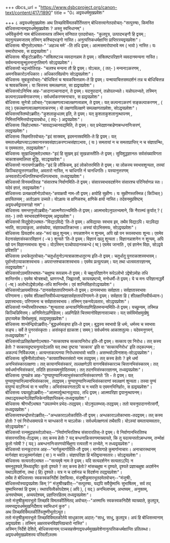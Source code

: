 +++
dbcs_url = "https://www.dsbcproject.org/canon-text/content/417/1890"
title = "0८ अद्वयधर्ममुखप्रवेशः"

+++
८ अद्वयधर्ममुखप्रवेशः
अथ लिच्छविर्विमलकीर्तिस्तान्‌ बोधिसत्त्वानेतदवोचत्‌-"सत्पुरुषाः, किमस्ति बोधिसत्त्वानामद्वयधर्ममुखप्रवेशः ? अस्तु स्वभिधानम्‌"।  
धर्मविकुर्वणो नाम बोधिसत्त्वस्तत्र तस्मिन्‌ संनिपात एतदवोचत्‌- "कुलपुत्र, उत्पादभङ्गौ हि द्वयम्‌ ; यदनुत्पन्नमजातम्‌ तस्मिन्‌ कश्चिद्भङ्गो नास्ति। अनुत्पत्तिकधर्मक्षान्ति प्राप्तिरस्यद्वयप्रवेशः"।  
बोधिसत्त्वः श्रीगुप्तोऽभाषत-" 'अहञ्च ममे' -ति तधि द्वयम्‌। आत्मसमारोपाभावे मम ( भावो ) नास्ति। यः समारोपाभावः, स ह्यद्वयप्रवेशः"।  
बोधिसत्त्वः श्रीकूटोऽब्रवीत्‌-"संक्लिष्टञ्च व्यवदानन्नाम ते द्वयम्‌। संक्लिष्टपरिज्ञाने व्यवदानमन्यना नास्ति। सर्वमन्यनासून्मूलनानुगतिमार्गः सोऽद्वयप्रवेशः"।  
बोधिसत्त्वो भद्रज्योतिराह- "चलश्च मन्यना तौ हि द्वयम्‌। योऽचलः, ( तत्‌- ) मन्यनाऽकरणम्‌ , अमनसिकारोऽनधिकारः। अधिकारविप्रयोगः सोऽद्वयप्रवेशः"।  
बोधिसत्त्वः सुबाहुरवोचत्‌-"बोधिचित्तं च श्रावकचित्तन्नाम-ते हि द्वयम्‌। यन्मायाचित्तसमदर्शनं तन्न च बोधिचित्तन्न च श्रावकचित्तम्‌। या चित्तस्य समलक्षणता, सा ह्यद्वयप्रवेशः"।  
बोधिसत्त्वोऽनिभिष आह-"आदानञ्चानादानं, ते द्वयम्‌। यदनुपादानं, तन्नोपलभ्यते। यन्नोपलभ्यते, तस्मिन्‌ कल्पनाऽपकर्षणाकरणम्‌। सर्वधर्माकरणमनाचारः, स ह्यद्वयप्रवेशः"।  
बोधिसत्त्वः सुनेत्रो ऽवोचत्‌-"एकलक्षणत्वञ्चालक्षणत्वन्नाम, ते द्वयम्‌। यत्‌ कल्पनाऽकरणं सङ्कल्पाकरणम्‌ , ( तद्‌ ) एकलक्षणत्वालक्षणत्वाकरणम्‌। यो लक्षणाविलक्षणे समलक्षणताप्रवेशः, सोऽद्वयप्रवेशः"।  
बोधिसत्त्वस्तिष्योऽब्रवीत्‌-"कुशलाकुधलम्‌ इति, ते द्वयम्‌। यत्‌ कुशलाकुशलानुत्थापनम्‌ , निमित्तानिमित्तयोरद्वयावबोधः, ( तद्‌- ) अद्वयप्रवेशः"।  
बोधिसत्त्वः सिहोऽभाषत-"सावद्यञ्चानवद्यमिति, ते द्वयम्‌। यत्‌ प्रभेदज्ञानबज्रेणाबन्धनानिःसरणं, तदद्वयप्रवेशः"।  
बोधिसत्त्वः सिहमतिरवोचत्‌-"इदं सास्रवम्‌, इदमनास्रवमिति-ते हि द्वयम्‌। यत्‌ समताधर्मप्राप्त्याऽऽस्रवानास्त्रवसंज्ञाऽकरणञ्चसंज्ञाऽभावः, ( यः ) समतायां न च समताप्राप्तिर्‌ न च संज्ञाग्रन्थिः, य एवमवतारः, तदद्वयप्रवेशः"।  
बोधिसत्त्वः सुखाधिमुक्तोऽभाषत-"इदं हि सुखम्‌ इदं सुखन्नास्तीति-ते द्वयम्‌। सुविशुद्धज्ञानतः सर्वसंख्याविगता चाकाशसमालिप्ता बुद्धिः, साऽद्वयप्रवेशः"।  
बोधिसत्त्वो नारायणोऽब्रवीत्‌-"इदं हि लौकिकम्‌, इदं लोकोत्तरमिति ते द्वयम्‌। या लोकस्य स्वभावशून्यता, तस्यां किञ्चिदप्युत्तरणन्नास्ति, अवतारो नास्ति, न चाधिगति  र्न चानधिगतिः। यस्यानुत्तरणम्‌ अनवतारोऽनधिगतिश्चानधिगत्यभावः, तध्यद्वयप्रवेशः"।  
बोधिसत्त्वो विनयमतिराह "संसारश्च निर्वाणमिति-ते द्वयम्‌। संसारस्वभावदर्शनेन संसारश्च परिनिर्वाणन्न स्तः। यदेवं ज्ञातं, तदद्वयप्रवेशः"।  
बोधिसत्त्त्वः प्रत्यक्षदर्शनोऽवोचत्‌-"क्षयाक्षयौ नाम-तौ द्वयम्‌। क्षयोहि सुक्षीणः। यः सुक्षीणस्तस्मिन्न ( किञ्चित्‌ ) क्षपयितव्यम्‌ ; अतोऽक्षय उच्यते। योऽक्षयः स क्षणिकश्च, क्षणिके क्षयो नास्ति। तदेवनमुप्रविष्टम्‌ अद्वयधर्मद्वारावगाहो नाम"।  
बोधिसत्त्वः समन्तगुप्तोऽब्रबीत्‌-"आत्मनैरात्भ्यमिति-ते द्वयम्‌। आत्मभावेऽनुपलभ्यमाने, किं नैरात्म्यं कुर्यात्‌ ? ( तत्‌- ) तयोः स्वभावदर्शनेनाद्वयम्‌ अद्वयप्रवेशः"।  
बोधिसत्त्वो विद्युद्देवोऽभाषत-"विद्याऽविद्ये 'ति-ते द्वयम्‌। अविद्यायाः स्वभाव इव, तथैव विद्याऽपि। याऽविद्या  भवति, साऽव्याकृता, असंख्येया, संज्ञापथातिक्रान्ता। अस्यां योऽभिसमयः, सोऽद्वयप्रवेशः"।  
बोधिसत्त्वः प्रियदर्शन आह-"रूपं खलु शून्यम्‌। रुपन्नाशनेन न शून्यम्‌, अपि खो पन रूपस्वभावः शून्यः। एवमेव वेदनासंज्ञासंस्कारविज्ञानं ( -च ) शून्यते 'ति-ते द्वयम्‌। विज्ञानं खलु शून्यता। विज्ञानन्नाशनेन न शून्यम्‌, अपि खो पन विज्ञानस्वभावः शून्यः। योऽस्मिन्‌ पञ्चोपादानस्कन्धे ( ष्व्‌ ) एवमेव जानाति , एवं ज्ञानेन विज्ञः, सोऽद्वये प्रविशति"।  
बोधिसत्त्वः प्रभाकेतुरवोचत्‌-"चतुर्धातुनोऽन्यत्राकाशधातुरन्य इति-ते द्वयम्‌। चतुर्धातु पुनराकाशस्वभावम्‌। पूर्वान्तोऽप्याकाशस्वभावः। अपरान्तश्चाकाशस्वभावः। एवमेव प्रत्युत्पन्नम्‌। यत्‌ तथा धात्ववतारज्ञानम्‌, तदद्वयप्रवेशः"।  
बोधिसत्त्वोऽग्रमतिरभाषत-"चक्षुश्च रूपन्नाम-ते द्वयम्‌। ये चक्षुःपरिज्ञानेन रूपेऽलोभो ऽद्वेषोऽमोहः तधि शान्तिर्नाम। एवमेव श्रोत्रशब्दो, घ्राणगन्धौ, जिह्वारसौ, कायस्प्रष्टव्ये, मनोधर्मौ-ते द्वयम्‌। ये च मनः परिज्ञानाद्धर्मे ( -ष्व्‌ ) अलोभोऽद्वेषोऽमोहः-तधि शान्तिर्नाम। एवं शान्तिविहारोऽद्वयप्रवेशः"।  
बोधिसत्त्वोऽक्षयमतिराह-"दानसर्वज्ञतापरिणामने-ते द्वयम्‌। दानस्वभावः सर्वज्ञता। सर्वज्ञतास्वभावः परिणामना। एवमेव शीलक्षान्तिवीर्यध्यानप्रज्ञासर्वज्ञतापरिणामने-ते द्वयम्‌। सर्वज्ञता हि ( शीलक्षान्तिवीर्यध्यान-) प्रज्ञास्वभावः; परिणामना च सर्वज्ञतास्वभावः। तस्मिन्‌ एकनयेऽवतारः, सोऽद्वयप्रवेशः"।  
बोधिसत्त्वो गम्भीरमतिरभाषत-"शून्यताया अन्यत्रानिमित्ताप्रणिहितमप्यन्यमिति-ते द्वयम्‌। यच्छून्यम, तस्मिन्न किञ्चिन्निमित्तम्‌। अनिमित्तेऽप्रणिहितम्‌। अप्रणिहिते चित्तमानोविज्ञानासञ्चारः। यत्‌ सर्वविमोक्षमुखेषु द्रष्टव्यमेक विमोक्षमुखं, तदद्वयमुखप्रवेशः"।  
बोधिसत्त्वः शान्तेन्द्रियोऽब्रवीत्‌-"बुद्धधर्मसङ्घा इति-ते द्वयम्‌। बुद्धस्य स्वभावो हि धर्मः, धर्मस्य च स्वभावः सङ्घ। सर्वे ते पुनरसंस्कृताः। असंस्कृतं ह्याकाश ( समम्‌ ) सर्वधर्मनय आकाशतुल्यः। यदेवमनुगमनं, तध्यद्वयप्रवेशः"।  
बोधिसत्त्वोऽप्रतिहतेक्षणोऽभाषत-"सत्कायश्च सत्कायनिरोध इति-तौ द्वयम्‌। सत्काय एव निरोधः। तत्‌ कस्य हेतोः ? सत्कायदृष्ट्यनुत्पादेऽसति यत्‌ तथा दृष्टया 'सत्काय' इति वा 'सत्कायनिरोध' इति तद्कल्प्यम्‌ ; अकल्प्यं निर्विकल्पम्‌। अत्यन्ताकल्पनया निरोधस्वभावो भवति। असम्भवोऽविनाशस्‌-सोऽद्वयप्रवेशः"।  
बोधिसत्त्वः सुबिनीतोऽवोचत्‌-"कायवाक्चित्तसंवरो नाम तदद्वयम्‌। तत्‌ कस्य हेतोः ? इमे धर्मा अनभिसंस्कारलक्षणाः। तत्‌ कायानभिसंस्कारं, तल्लक्षणेऽपि  वागनबिसंस्कारञ्च चित्तानभिसंस्कारम्‌। तत्‌ सर्वधर्मानभिसंस्कारं, तदिति ज्ञातव्यमनुवेदितव्यम्‌। तत्‌ तदनभिसंस्कारज्ञानम्‌, तध्यद्वयप्रवेशः"।  
बोधिसत्त्वः पुण्यक्षेत्र आह-"पुण्यापुण्यानिज्याभुसंस्काराभिसंस्कारणते 'ति - ते द्वयम्‌। यत्‌ पुण्यापुण्यानिज़्यानभिसंस्कारम्‌ , तदद्वयम्‌। पुण्यापुण्यानिज्याभिसंस्काराणां स्वलक्षणं शून्यता। तस्या पुण्यं वापुण्यं वाऽनिज्यं वा न भवन्ति। अभिसंस्करणताऽपि च न भवति य एवमनभिनिर्हारः, स ह्यद्वयप्रवेशः"।  
बोधिसत्त्वः पद्मव्यूहोऽब्रबीत्‌--"आत्मपर्युत्थानादुत्पादः, तधि द्वयम्‌। आत्मपरिज्ञा द्वयानुत्थापनम्‌। तथाऽद्वयस्थानेऽविज्ञप्तिकेनाविज्ञाप्तिकम्‌-तध्यद्वयप्रवेशः"।  
बोधिसत्त्वः श्रीगर्भोऽभाषत "उपलम्भेन प्रभेदः-तद्‌द्वयम्‌। योऽनुपलम्भस्‌-तद्द्वयम्‌। ततो यावनुपादाननोत्सर्गौ, तध्यद्वयप्रवेशः"।  
बोधिसत्त्वश्चन्द्रोत्तरोऽब्रवीत्‌--"अन्धकाराऽलोकाविति-तौ द्वयम्‌। अन्धकाराऽलोकाभावः-तदद्वयम्‌। तत्‌ कस्य होतोः ? एवं निरोधसमापन्ने न चान्धकारो न चाऽलोकः। सर्वधर्मलक्षणत्वं तथैवापि। योऽस्यां समतायामवतारः, सोऽद्वयप्रवेशः"।  
बोधिसत्त्वो रत्नमुद्राहस्तोऽवोचत्‌--"निर्वाणभिरतिश्च संसारारतिस्‌-ते द्वयम्‌। ये निर्वाणानभिरतिश्च संसारनरतिस्‌-तेऽद्वयम्‌। तत्‌ कस्य हेतोः ? यद्‌ बन्धनान्निःसरणमाख्यायते, कि तु यदत्यन्ततोऽबन्धनम्‌, तन्मोक्षं कुतो गवेषी ? ( यद्‌ ) अबन्धनानिःसरणयोर्भिक्षुणा रत्यरती न लभ्येते, न तध्यद्वयप्रवेशः"।  
बोधिसत्त्वो रत्नकूटराज आह--"मार्गकुमार्गाविति-तौ द्वयम्‌। मार्गावगाहे कुमार्गानाचारः। अनाचारस्थानम्‌ मार्गसंज्ञा वाऽभूतमार्गसंज्ञा ( वा ) न भवति। संज्ञापरिज्ञा हि मतिद्वयानवतारः। सोऽद्वयप्रवेशः"।  
बोधिसत्त्वः सत्यरतोऽभाषत --"सत्यमृषे नाम ते द्वयम्‌। यदि सत्यदर्शनेन सत्यताऽ(पि) न समनुदृश्यते,मिथ्यादृष्टिः कुतो दृश्यते ? तत्‌ कस्य हेतोः? मांसचक्षुषा न दृश्यते, दृश्यते प्रज्ञाचक्षुषा  अदर्शनेन यथाऽविदर्शना, तथा ( हि) दृश्यते। यत्र न च दर्शनन्न च विदर्शना तद्द्वयप्रवेशः"।  
तथैव ते बोधिसत्त्वाः स्वकस्वकनिर्देशं देशयित्वाः, मंजुश्रीकुमारभूतदमेतवोचन्‌--"मंजुश्रीः, बोधिसत्त्वोस्याद्वयप्रवेशः  किम्‌ ?" 
मंजुश्रीरब्रवीत्‌--"सत्पुरुषाः, यद्यपि सर्वैर्युष्माभिः सुभाषितम्‌ , सर्व तद्‌ युष्माभिरुक्तं हि द्वयम्‌। स्थापयित्वैकोपदेशम्‌ ( अपि ), ( यद्‌ ) अनभिलाप्यम्‌, अभाष्यम्‌ , अनुक्तम्‌, अनवघोष्यम्‌ , अव्यपदेश्यम्‌, प्रज्ञप्तिरहितम्‌ तध्यद्वयप्रवेशः"।  
ततो मंजुश्रीकुमारभूतो लिच्छवि विमलकीर्तिमेतद्‌  अवोचत्‌--"अस्माभिः स्वकस्वकनिर्देशे व्याख्याते, कुलपुत्र, त्वमप्यद्वयधर्ममुखनिर्देशाय स्वभिधानं कुरु"।  
अथ लिच्छविर्विमलकीर्तिस्तूष्णीभूतोऽभूत।  
ततो मंजुश्रीकुमारभूतो लिच्छविविमलकीर्तये साधुकारम्‌ अदात्‌-"साधु, साधु, कुलपुत्र। अयं हि बोधिसत्त्वानाम्‌ अद्वयप्रवेशः। तस्मिन्‌ अक्षरवचनविज्ञप्तिप्रचारो नास्ति"।  
अस्मिन्‌ निर्देशे देशिते, बोधिसत्त्वानाम्‌ पञ्चसहस्रेणाद्वयधर्ममुखप्रवेशेनानुत्पत्तिकधर्मक्षान्तिः प्रतिलब्धा।  
अद्वयधर्ममुखप्रवेशस्य परिवर्तोऽस्तमः
